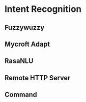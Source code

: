 # Intent Recognition

## Fuzzywuzzy

## Mycroft Adapt

## RasaNLU

## Remote HTTP Server

## Command
